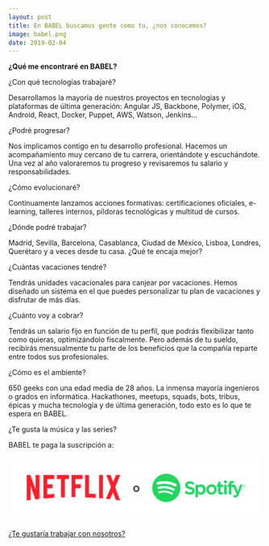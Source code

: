 ```yaml
---
layout: post
title: En BABEL buscamos gente como tu, ¿nos conocemos?
image: babel.png
date: 2019-02-04
---
```


**¿Qué me encontraré en BABEL?**

¿Con qué tecnologías trabajaré?

Desarrollamos la mayoría de nuestros proyectos en tecnologías y plataformas de última generación: Angular JS, Backbone, Polymer, iOS, Android, React, Docker, Puppet, AWS, Watson, Jenkins…

¿Podré progresar?

Nos implicamos contigo en tu desarrollo profesional. Hacemos un acompañamiento muy cercano de tu carrera, orientándote y escuchándote. Una vez al año valoraremos tu progreso y revisaremos tu salario y responsabilidades.
 
¿Cómo evolucionaré?

Continuamente lanzamos acciones formativas: certificaciones oficiales, e-learning, talleres internos, píldoras tecnológicas y multitud de cursos.
 
¿Dónde podré trabajar?

Madrid, Sevilla, Barcelona, Casablanca, Ciudad de México, Lisboa, Londres, Querétaro y a veces desde tu casa. ¿Qué te encaja mejor?
  
¿Cuántas vacaciones tendré?

Tendrás unidades vacacionales para canjear por vacaciones. Hemos diseñado un sistema en el que puedes personalizar tu plan de vacaciones y disfrutar de más días. 
 
¿Cuánto voy a cobrar?

Tendrás un salario fijo en función de tu perfil, que podrás flexibilizar tanto como quieras, optimizándolo fiscalmente. Pero además de tu sueldo, recibirás mensualmente tu parte de los beneficios que la compañía reparte entre todos sus profesionales.
 
¿Cómo es el  ambiente?

650 geeks con una edad media de 28 años. La inmensa mayoría ingenieros o grados en informática. Hackathones, meetups, squads, bots, tribus, épicas y mucha tecnología y de última generación, todo esto es lo que te espera en BABEL.
 
¿Te gusta la música y las series?

BABEL te paga la suscripción a:

![Netflix or Spotify](assets/img/netflix-or-spotify.png "Netflix or Spotify")

[¿Te gustaría trabajar con nosotros?][workforbabel]

[workforbabel]: https://trabajaen.babel.es/